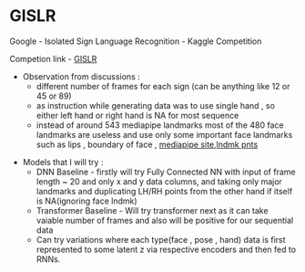 # GISLR
 Google - Isolated Sign Language Recognition - Kaggle Competition

Competion link - [GISLR](https://www.kaggle.com/competitions/asl-signs)

+ Observation from discussions :
  - different number of frames for each sign (can be anything like 12 or 45 or 89)
  + as instruction while generating data was to use single hand , so either left hand or right hand is NA for most sequence
  - instead of around 543 mediapipe landmarks most of the 480 face landmarks are useless and use only some important face landmarks such as lips , boundary of face , [mediapipe site](https://google.github.io/mediapipe/solutions/face_mesh.html),[lndmk pnts](https://github.com/tensorflow/tfjs-models/blob/838611c02f51159afdd77469ce67f0e26b7bbb23/face-landmarks-detection/src/mediapipe-facemesh/keypoints.ts)
  
- Models that I will try :
  + DNN Baseline - firstly will try Fully Connected NN with input of frame length ~ 20 and only x and y data columns, and taking only major landmarks and duplicating LH/RH points from the other hand if itself is NA(ignoring face lndmk)
  - Transformer Baseline - Will try transformer next as it can take vaiable number of frames and also will be positive for our sequential data
  + Can try variations where each type(face , pose , hand) data is first represented to some latent z via respective encoders and then fed to RNNs.
  
  
  
